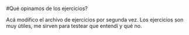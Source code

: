 #Qué opinamos de los ejercicios?

Acá modifico el archivo de ejercicios por segunda vez.
Los ejercicios son muy útiles, me sirven para testear que entendí y qué no.

